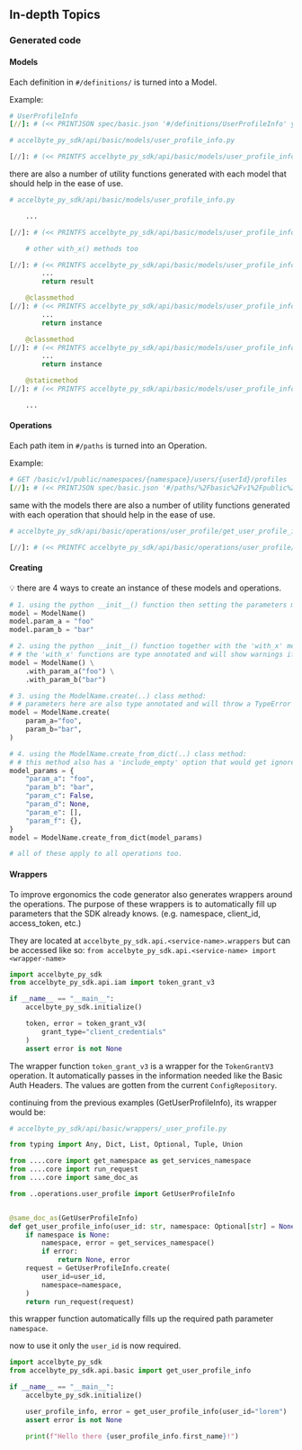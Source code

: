 ## In-depth Topics

### Generated code

#### Models

Each definition in `#/definitions/` is turned into a Model.

Example:

```yaml
# UserProfileInfo
[//]: # (<< PRINTJSON spec/basic.json '#/definitions/UserProfileInfo' yaml)
```

```python
# accelbyte_py_sdk/api/basic/models/user_profile_info.py

[//]: # (<< PRINTFS accelbyte_py_sdk/api/basic/models/user_profile_info.py 'class UserProfileInfo(Model):' '    # endregion fields')
```

there are also a number of utility functions generated with each model that should help in the ease of use.

```python
# accelbyte_py_sdk/api/basic/models/user_profile_info.py

    ...

[//]: # (<< PRINTFS accelbyte_py_sdk/api/basic/models/user_profile_info.py '    def with_user_id(self, value: str) -> UserProfileInfo:' '        return self')

    # other with_x() methods too

[//]: # (<< PRINTFS accelbyte_py_sdk/api/basic/models/user_profile_info.py '    def to_dict(self, include_empty: bool = False) -> dict:' '        result: dict = {}')
        ...
        return result

    @classmethod
[//]: # (<< PRINTFS accelbyte_py_sdk/api/basic/models/user_profile_info.py '    def create(' '        instance = cls()')
        ...
        return instance

    @classmethod
[//]: # (<< PRINTFS accelbyte_py_sdk/api/basic/models/user_profile_info.py '    def create_from_dict(cls, dict_: dict, include_empty: bool = False) -> UserProfileInfo:' '        instance = cls()')
        ...
        return instance

    @staticmethod
[//]: # (<< PRINTFS accelbyte_py_sdk/api/basic/models/user_profile_info.py '    def get_field_info() -> Dict[str, str]:' '        }')

    ...
```

#### Operations

Each path item in `#/paths` is turned into an Operation.

Example:

```yaml
# GET /basic/v1/public/namespaces/{namespace}/users/{userId}/profiles
[//]: # (<< PRINTJSON spec/basic.json '#/paths/%2Fbasic%2Fv1%2Fpublic%2Fnamespaces%2F%7Bnamespace%7D%2Fusers%2F%7BuserId%7D%2Fprofiles/get' yaml)
```

same with the models there are also a number of utility functions generated with each operation that should help in the ease of use.

```python
# accelbyte_py_sdk/api/basic/operations/user_profile/get_user_profile_info.py

[//]: # (<< PRINTFC accelbyte_py_sdk/api/basic/operations/user_profile/get_user_profile_info.py)
```

#### Creating

:bulb: there are 4 ways to create an instance of these models and operations.

```python
# 1. using the python __init__() function then setting the parameters manually:
model = ModelName()
model.param_a = "foo"
model.param_b = "bar"

# 2. using the python __init__() function together with the 'with_x' methods:
# # the 'with_x' functions are type annotated and will show warnings if a wrong type is passed.
model = ModelName() \
    .with_param_a("foo") \
    .with_param_b("bar")

# 3. using the ModelName.create(..) class method:
# # parameters here are also type annotated and will throw a TypeError if a required field was not filled out.
model = ModelName.create(
    param_a="foo",
    param_b="bar",
)

# 4. using the ModelName.create_from_dict(..) class method:
# # this method also has a 'include_empty' option that would get ignore values that evaluate to False, None, or len() == 0.
model_params = {
    "param_a": "foo",
    "param_b": "bar",
    "param_c": False,
    "param_d": None,
    "param_e": [],
    "param_f": {},
}
model = ModelName.create_from_dict(model_params)

# all of these apply to all operations too.
```

#### Wrappers

To improve ergonomics the code generator also generates wrappers around the operations.
The purpose of these wrappers is to automatically fill up parameters that the SDK already knows.
(e.g. namespace, client_id, access_token, etc.)

They are located at `accelbyte_py_sdk.api.<service-name>.wrappers` but can be accessed like so: `from accelbyte_py_sdk.api.<service-name> import <wrapper-name>`

```python
import accelbyte_py_sdk
from accelbyte_py_sdk.api.iam import token_grant_v3

if __name__ == "__main__":
    accelbyte_py_sdk.initialize()

    token, error = token_grant_v3(
        grant_type="client_credentials"
    )
    assert error is not None
```

The wrapper function `token_grant_v3` is a wrapper for the `TokenGrantV3` operation.
It automatically passes in the information needed like the Basic Auth Headers.
The values are gotten from the current `ConfigRepository`.

continuing from the previous examples (GetUserProfileInfo), its wrapper would be:

```python
# accelbyte_py_sdk/api/basic/wrappers/_user_profile.py

from typing import Any, Dict, List, Optional, Tuple, Union

from ....core import get_namespace as get_services_namespace
from ....core import run_request
from ....core import same_doc_as

from ..operations.user_profile import GetUserProfileInfo


@same_doc_as(GetUserProfileInfo)
def get_user_profile_info(user_id: str, namespace: Optional[str] = None):
    if namespace is None:
        namespace, error = get_services_namespace()
        if error:
            return None, error
    request = GetUserProfileInfo.create(
        user_id=user_id,
        namespace=namespace,
    )
    return run_request(request)
```

this wrapper function automatically fills up the required path parameter `namespace`.

now to use it only the `user_id` is now required.

```python
import accelbyte_py_sdk
from accelbyte_py_sdk.api.basic import get_user_profile_info

if __name__ == "__main__":
    accelbyte_py_sdk.initialize()

    user_profile_info, error = get_user_profile_info(user_id="lorem")
    assert error is not None

    print(f"Hello there {user_profile_info.first_name}!")
```
